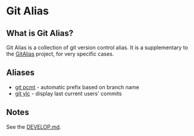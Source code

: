 # Git Alias

## What is Git Alias?

Git Alias is a collection of git version control alias. It is a supplementary to the [GitAlias](https://github.com/GitAlias/gitalias) project, for very specific cases.

## Aliases

* [git pcmt](./docs/commit-prefix.md) - automatic prefix based on branch name
* [git ylc](./docs/log-your-last-commits.md) - display last current users' commits

## Notes

See the [DEVELOP.md](./DEVELOP.md).
